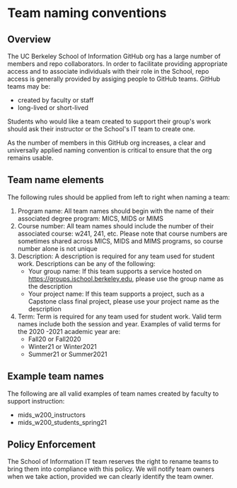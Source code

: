 # Team naming conventions

## Overview

The UC Berkeley School of Information GitHub org has a large number of members and repo collaborators. In order to facilitate providing appropriate access and to associate individuals with their role in the School, repo access is generally provided by assiging people to GitHub teams.  GitHub teams may be:

* created by faculty or staff
* long-lived or short-lived

Students who would like a team created to support their group's work should ask their instructor or the School's IT team to create one.

As the number of members in this GitHub org increases, a clear and universally applied naming convention is critical to ensure that the org remains usable.

## Team name elements

The following rules should be applied from left to right when naming a team:

1. Program name: All team names should begin with the name of their associated degree program:  MICS, MIDS or MIMS
2. Course number: All team names should include the number of their associated course: w241, 241, etc.  Please note that course numbers are sometimes shared across MICS, MIDS and MIMS programs, so course number alone is not unique
3. Description: A description is required for any team used for student work.  Descriptions can be any of the following:
    * Your group name: If this team supports a service hosted on https://groups.ischool.berkeley.edu, please use the group name as the description
    * Your project name: If this team supports a project, such as a Capstone class final project, please use your project name as the description
4. Term: Term is required for any team used for student work.  Valid term names include both the session and year.  Examples of valid terms for the 2020 -2021 academic year are:
    * Fall20 or Fall2020
    * Winter21 or Winter2021
    * Summer21 or Summer2021

## Example team names

The following are all valid examples of team names created by faculty to support instruction:

* mids_w200_instructors
* mids_w200_students_spring21

## Policy Enforcement

The School of Information IT team reserves the right to rename teams to bring them into compliance with this policy. We will notify team owners when we take action, provided we can clearly identify the team owner.
